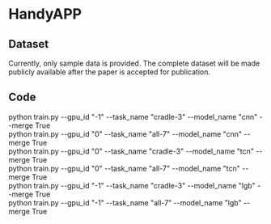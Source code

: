 # HandyAPP  

## Dataset  
Currently, only sample data is provided. The complete dataset will be made publicly available after the paper is accepted for publication.      

## Code    
python train.py --gpu_id "-1" --task_name "cradle-3" --model_name "cnn" --merge True  
python train.py --gpu_id "0" --task_name "all-7" --model_name "cnn" --merge True    
python train.py --gpu_id "0" --task_name "cradle-3" --model_name "tcn" --merge True    
python train.py --gpu_id "0" --task_name "all-7" --model_name "tcn" --merge True    
python train.py --gpu_id "-1" --task_name "cradle-3" --model_name "lgb" --merge True    
python train.py --gpu_id "-1" --task_name "all-7" --model_name "lgb" --merge True   


 